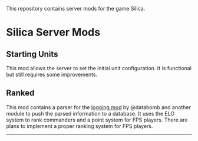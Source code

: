 This repository contains server mods for the game Silica.

# Silica Server Mods

## Starting Units
This mod allows the server to set the initial unit configuration. It is functional but still requires some improvements.

## Ranked
This mod contains a parser for the [logging mod](https://github.com/data-bomb/Silica/tree/v872/Si_Logging) by @databomb and another module to push the parsed information to a database. It uses the ELO system to rank commanders and a point system for FPS players. There are plans to implement a proper ranking system for FPS players.

---
